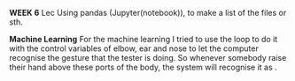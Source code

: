 __WEEK 6__
Lec
Using pandas (Jupyter(notebook)), to make a list of the files or sth.

__Machine Learning__
For the machine learning I tried to use the loop to do it with the control variables of elbow, ear and nose to let the computer recognise the gesture that the tester is doing.
So whenever somebody raise their hand above these ports of the body, the system will recognise it as <Hailing a taxi>.

